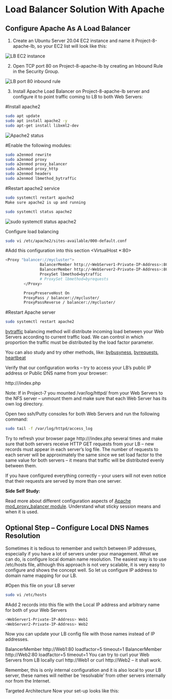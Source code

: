  # Load Balancer Solution With Apache

## Configure Apache As A Load Balancer

1. Create an Ubuntu Server 20.04 EC2 instance and name it Project-8-apache-lb, so your EC2 list will look like this:

![LB EC2 instance](https://github.com/SamuelOvuema/Dareyio-pbl/assets/132525203/2bceae4f-ea75-4d07-9ad2-1db22ab426b0)

2. Open TCP port 80 on Project-8-apache-lb by creating an Inbound Rule in the Security Group.

![LB port 80 inbound rule](https://github.com/SamuelOvuema/Dareyio-pbl/assets/132525203/fceb7c43-64b8-4d73-99e9-8a04ee023a4b)

3. Install Apache Load Balancer on Project-8-apache-lb server and configure it to point traffic coming to LB to both Web Servers:

#Install apache2
```bash
sudo apt update
sudo apt install apache2 -y
sudo apt-get install libxml2-dev
```
![Apache2 status](https://github.com/SamuelOvuema/Dareyio-pbl/assets/132525203/b30999c0-5e88-4196-92e4-53d07c395b39)


#Enable the following modules:

```bash
sudo a2enmod rewrite
sudo a2enmod proxy
sudo a2enmod proxy_balancer
sudo a2enmod proxy_http
sudo a2enmod headers
sudo a2enmod lbmethod_bytraffic
```

#Restart apache2 service

```bash
sudo systemctl restart apache2
Make sure apache2 is up and running
```
```bash
sudo systemctl status apache2
```

![sudo systemctl status apache2](https://github.com/SamuelOvuema/Dareyio-pbl/assets/132525203/b1a22e18-85b6-45cd-9743-c201c304c0f0)

Configure load balancing
```bash
sudo vi /etc/apache2/sites-available/000-default.conf
```
#Add this configuration into this section <VirtualHost *:80>  </VirtualHost>

```bash
<Proxy "balancer://mycluster">
               BalancerMember http://<WebServer1-Private-IP-Address>:80 loadfactor=5 timeout=1
               BalancerMember http://<WebServer2-Private-IP-Address>:80 loadfactor=5 timeout=1
               ProxySet lbmethod=bytraffic
               # ProxySet lbmethod=byrequests
        </Proxy>

        ProxyPreserveHost On
        ProxyPass / balancer://mycluster/
        ProxyPassReverse / balancer://mycluster/
```

#Restart Apache server
```bash
sudo systemctl restart apache2
```

[bytraffic](https://httpd.apache.org/docs/2.4/mod/mod_lbmethod_bytraffic.html) balancing method will distribute incoming load between your Web Servers according to current traffic load. We can control in which proportion the traffic must be distributed by the load factor parameter.

You can also study and try other methods, like: [bybusyness](https://httpd.apache.org/docs/2.4/mod/mod_lbmethod_bybusyness.html), [byrequests](https://httpd.apache.org/docs/2.4/mod/mod_lbmethod_byrequests.html), [heartbeat](https://httpd.apache.org/docs/2.4/mod/mod_lbmethod_heartbeat.html)

Verify that our configuration works – try to access your LB’s public IP address or Public DNS name from your browser:

http://<Load-Balancer-Public-IP-Address-or-Public-DNS-Name>/index.php

Note: If in Project-7 you mounted /var/log/httpd/ from your Web Servers to the NFS server – unmount them and make sure that each Web Server has its own log directory.

Open two ssh/Putty consoles for both Web Servers and run the following command:
```bash
sudo tail -f /var/log/httpd/access_log
```

Try to refresh your browser page http://<Load-Balancer-Public-IP-Address-or-Public-DNS-Name>/index.php several times and make sure that both servers receive HTTP GET requests from your LB – new records must appear in each server’s log file. The number of requests to each server will be approximately the same since we set load factor to the same value for both servers – it means that traffic will be distributed evenly between them.

If you have configured everything correctly – your users will not even notice that their requests are served by more than one server.

**Side Self Study:**

Read more about different configuration aspects of [Apache mod_proxy_balancer module](https://httpd.apache.org/docs/2.4/mod/mod_proxy_balancer.html). Understand what sticky session means and when it is used.

## Optional Step – Configure Local DNS Names Resolution

Sometimes it is tedious to remember and switch between IP addresses, especially if you have a lot of servers under your management.
What we can do, is configure local domain name resolution. The easiest way is to use /etc/hosts file, although this approach is not very scalable, it is very easy to configure and shows the concept well. So let us configure IP address to domain name mapping for our LB.

#Open this file on your LB server
```bash
sudo vi /etc/hosts
```

#Add 2 records into this file with the Local IP address and arbitrary name for both of your Web Servers
```bash
<WebServer1-Private-IP-Address> Web1
<WebServer2-Private-IP-Address> Web2
```

Now you can update your LB config file with those names instead of IP addresses.

BalancerMember http://Web1:80 loadfactor=5 timeout=1
BalancerMember http://Web2:80 loadfactor=5 timeout=1
You can try to curl your Web Servers from LB locally curl http://Web1 or curl http://Web2 – it shall work.

Remember, this is only internal configuration and it is also local to your LB server, these names will neither be ‘resolvable’ from other servers internally nor from the Internet.

Targeted Architecture
Now your set-up looks like this:





















